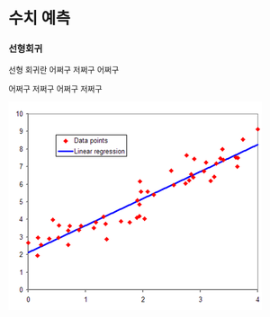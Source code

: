 <h1 id="-">수치 예측</h1>

<h3 id="-">선형회귀</h3>
<p>
 선형 회귀란 어쩌구 저쩌구 어쩌구


어쩌구 저쩌구 어쩌구 저쩌구
</p>
<p><img src="/Image/Linear_Regression.png"></p>
